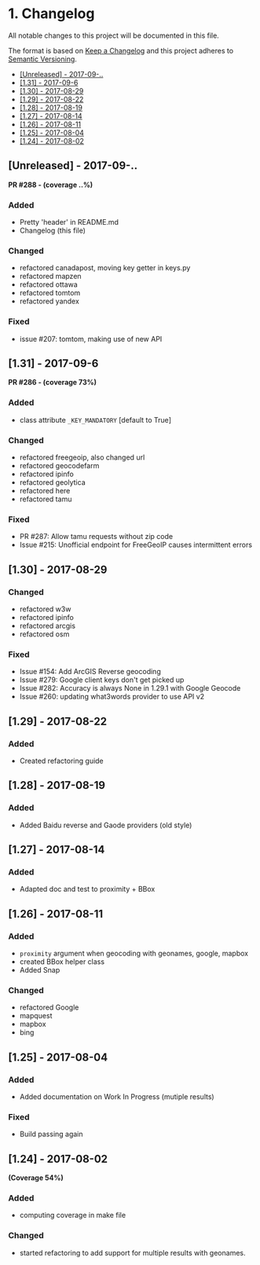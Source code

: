 # 1. Changelog
All notable changes to this project will be documented in this file.

The format is based on [Keep a Changelog](http://keepachangelog.com/en/1.0.0/)
and this project adheres to [Semantic Versioning](http://semver.org/spec/v2.0.0.html).

<!-- TOC depthFrom:2 depthTo:2 orderedList:false -->

- [[Unreleased] - 2017-09-..](#unreleased---2017-09-)
- [[1.31] - 2017-09-6](#131---2017-09-6)
- [[1.30] - 2017-08-29](#130---2017-08-29)
- [[1.29] - 2017-08-22](#129---2017-08-22)
- [[1.28] - 2017-08-19](#128---2017-08-19)
- [[1.27] - 2017-08-14](#127---2017-08-14)
- [[1.26] - 2017-08-11](#126---2017-08-11)
- [[1.25] - 2017-08-04](#125---2017-08-04)
- [[1.24] - 2017-08-02](#124---2017-08-02)

<!-- /TOC -->

## [Unreleased] - 2017-09-..

**PR #288 - (coverage ..%)**

### Added
- Pretty 'header' in README.md
- Changelog (this file)

### Changed
- refactored canadapost, moving key getter in keys.py
- refactored mapzen
- refactored ottawa
- refactored tomtom
- refactored yandex

### Fixed
- issue #207: tomtom, making use of new API


## [1.31] - 2017-09-6

**PR #286 - (coverage 73%)**

### Added
- class attribute `_KEY_MANDATORY` [default to True]

### Changed
- refactored freegeoip, also changed url
- refactored geocodefarm
- refactored ipinfo
- refactored geolytica
- refactored here
- refactored tamu

### Fixed
- PR #287: Allow tamu requests without zip code
- Issue #215: Unofficial endpoint for FreeGeoIP causes intermittent errors


## [1.30] - 2017-08-29

### Changed
- refactored w3w
- refactored ipinfo
- refactored arcgis
- refactored osm

### Fixed
- Issue #154: Add ArcGIS Reverse geocoding
- Issue #279: Google client keys don't get picked up
- Issue #282: Accuracy is always None in 1.29.1 with Google Geocode
- Issue #260: updating what3words provider to use API v2


## [1.29] - 2017-08-22

### Added
- Created refactoring guide


## [1.28] - 2017-08-19

### Added
- Added Baidu reverse and Gaode providers (old style)


## [1.27] - 2017-08-14

### Added
- Adapted doc and test to proximity + BBox


## [1.26] - 2017-08-11
### Added
- `proximity` argument when geocoding with geonames, google, mapbox
- created BBox helper class
- Added Snap

### Changed
- refactored Google
- mapquest
- mapbox
- bing

## [1.25] - 2017-08-04

### Added
- Added documentation on Work In Progress (mutiple results)

### Fixed
- Build passing again


## [1.24] - 2017-08-02

**(Coverage 54%)**

### Added
- computing coverage in make file

### Changed
- started refactoring to add support for multiple results with geonames. 
